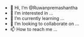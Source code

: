 - 👋 Hi, I’m @Ruwanpremashantha
- 👀 I’m interested in ...
- 🌱 I’m currently learning ...
- 💞️ I’m looking to collaborate on ...
- 📫 How to reach me ...

<!---
Ruwanpremashantha/Ruwanpremashantha is a ✨ special ✨ repository because its `README.md` (this file) appears on your GitHub profile.
You can click the Preview link to take a look at your changes.
--->
